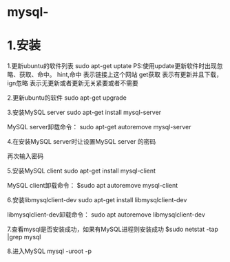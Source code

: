 # mysql-
# 1.安装
1.更新ubuntu的软件列表
sudo apt-get uptate
PS:使用update更新软件时出现忽略、获取、命中。
hint,命中 表示链接上这个网站
get获取 表示有更新并且下载，
ign忽略 表示无更新或者更新无关紧要或者不需要

2.更新ubuntu的软件
sudo apt-get upgrade

3.安装MySQL server
sudo apt-get install mysql-server

MySQL server卸载命令：
sudo apt-get autoremove mysql-server

4.在安装MySQL server时让设置MySQL server 的密码

再次输入密码

5.安装MySQL client
sudo apt-get install mysql-client

MySQL client卸载命令：
$sudo apt autoremove mysql-client

6.安装libmysqlclient-dev
sudo apt-get install libmysqlclient-dev

libmysqlclient-dev卸载命令：
sudo apt autoremove libmysqlclient-dev

7.查看mysql是否安装成功，如果有MySQL进程则安装成功
$sudo netstat -tap |grep mysql

8.进入MySQL
mysql -uroot -p
